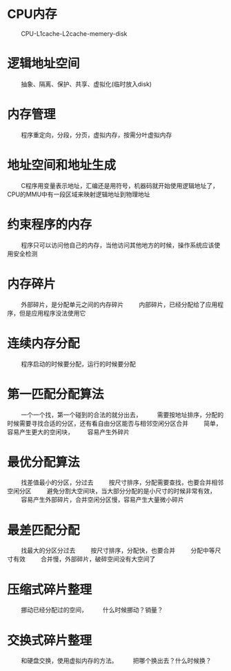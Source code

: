 

# CPU内存
&emsp;&emsp; CPU-L1cache-L2cache-memery-disk
# 逻辑地址空间
&emsp;&emsp; 抽象、隔离、保护、共享、虚拟化(临时放入disk)
# 内存管理
&emsp;&emsp; 程序重定向，分段，分页，虚拟内存，按需分叶虚拟内存
# 地址空间和地址生成
&emsp;&emsp; C程序用变量表示地址，汇编还是用符号，机器码就开始使用逻辑地址了，CPU的MMU中有一段区域来映射逻辑地址到物理地址
# 约束程序的内存
&emsp;&emsp; 程序只可以访问他自己的内存，当他访问其他地方的时候，操作系统应该使用安全检测
# 内存碎片
&emsp;&emsp; 外部碎片，是分配单元之间的内存碎片
&emsp;&emsp; 内部碎片，已经分配给了应用程序，但是应用程序没法使用它
# 连续内存分配
&emsp;&emsp; 程序启动的时候要分配，运行的时候要分配
<!-- more -->
# 第一匹配分配算法
&emsp;&emsp; 一个一个找，第一个碰到的合法的就分出去，
&emsp;&emsp; 需要按地址排序，分配的时候需要寻找合适的分区，还有看自由分区能否与相邻空闲分区合并
&emsp;&emsp; 简单，容易产生更大的空闲块，
&emsp;&emsp;容易产生外碎片
# 最优分配算法
&emsp;&emsp; 找差值最小的分区，分过去
&emsp;&emsp; 按尺寸排序，分配需要查找，也要合并相邻空闲分区
&emsp;&emsp; 避免分割大空间块，当大部分分配的是小尺寸的时候非常有效，
&emsp;&emsp; 容易产生外部碎片，合并空闲分区慢，容易产生大量微小碎片
# 最差匹配分配
&emsp;&emsp; 找最大的分区分过去
&emsp;&emsp; 按尺寸排序，分配快，也要合并
&emsp;&emsp; 分配中等尺寸有效
&emsp;&emsp; 合并慢，外部碎片，破碎空间没有大空间了
# 压缩式碎片整理
&emsp;&emsp; 挪动已经分配过的空间，
&emsp;&emsp; 什么时候挪动？销量？
# 交换式碎片整理
&emsp;&emsp; 和硬盘交换，使用虚拟内存的方法。
&emsp;&emsp; 把哪个换出去？什么时候换？





